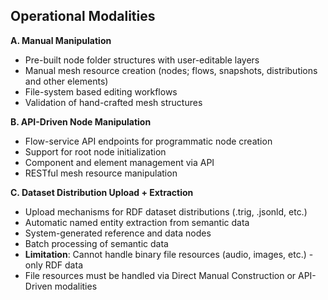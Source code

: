 
## Operational Modalities

**A. Manual Manipulation**
- Pre-built node folder structures with user-editable layers
- Manual mesh resource creation (nodes; flows, snapshots, distributions and other elements)
- File-system based editing workflows
- Validation of hand-crafted mesh structures

**B. API-Driven Node Manipulation**
- Flow-service API endpoints for programmatic node creation
- Support for root node initialization
- Component and element management via API
- RESTful mesh resource manipulation

**C. Dataset Distribution Upload + Extraction**
- Upload mechanisms for RDF dataset distributions (.trig, .jsonld, etc.)
- Automatic named entity extraction from semantic data
- System-generated reference and data nodes
- Batch processing of semantic data
- **Limitation**: Cannot handle binary file resources (audio, images, etc.) - only RDF data
- File resources must be handled via Direct Manual Construction or API-Driven modalities